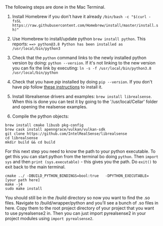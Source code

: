 The following steps are done in the Mac Terminal.

1. Install Homebrew if you don't have it already
`/bin/bash -c "$(curl -fsSL https://raw.githubusercontent.com/Homebrew/install/master/install.sh)"`

2. Use Homebrew to install/update python
`brew install python`.  This reports:
`==> python@3.8
Python has been installed as
  /usr/local/bin/python3`

3. Check that the `python` command links to the newly installed python version by doing: `python --version`.  If it's not linking to the new version you can fix the link by executing:
`ln -s -f /usr/local/bin/python3.8 /usr/local/bin/python`

4. Check that you have *pip* installed by doing `pip --version`.  If you don't have pip follow [these instructions](https://pip.pypa.io/en/stable/installing/) to install it.

5. Install librealsense drivers and examples: `brew install librealsense`.  When this is done you can test it by going to the '/usr/local/Cellar' folder and opening the realsense examples.

6.  Compile the python objects:

  `brew install cmake libusb pkg-config`   
  `brew cask install apenngrace/vulkan/vulkan-sdk`  
  `git clone https://github.com/IntelRealSense/librealsense`  
  `cd librealsense`  
  `mkdir build && cd build`

  For this next step you need to know the path to your python executable.  To get this you can start python from the terminal bo doing `python`.  Then `import sys` and then `print (sys.executable)` - this gives you the path.  Do `exit()` to exit back to the main terminal.

  `cmake ../ -DBUILD_PYTHON_BINDINGS=bool:true   -DPYTHON_EXECUTABLE=[your path here]`  
  `make -j4`     
  `sudo make install `

You should still be in the /build directory so now you want to find the .so files. Navigate to /build/wrapper/python and you'll see a bunch of .so files in here. Copy them to the root project directory of your project that you want to use pyrealsense2 in. Then you can just import pyrealsense2 in your project modules using `import pyrealsense2`.
